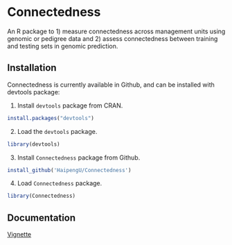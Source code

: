 
<!-- README.md is generated from README.Rmd. Please edit README.Rmd (this file) -->

# Connectedness

An R package to 1) measure connectedness across management units using
genomic or pedigree data and 2) assess connectedness between training
and testing sets in genomic prediction.

## Installation

Connectedness is currently available in Github, and can be installed
with devtools package:

1.  Install `devtools` package from CRAN.

<!-- end list -->

``` r
install.packages("devtools")
```

2.  Load the `devtools` package.

<!-- end list -->

``` r
library(devtools)
```

3.  Install `Connectedness` package from Github.

<!-- end list -->

``` r
install_github('HaipengU/Connectedness')
```

4.  Load `Connectedness` package.

<!-- end list -->

``` r
library(Connectedness)
```

## Documentation

[Vignette](https://haipengu.github.io/Rmd/Vignette.html)
